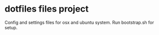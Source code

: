 dotfiles files project
======================

Config and settings files for osx and ubuntu system. Run bootstrap.sh for setup.
